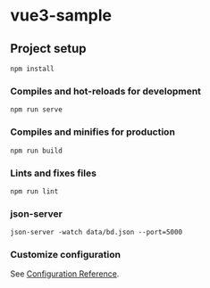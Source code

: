 # vue3-sample

## Project setup

```
npm install
```

### Compiles and hot-reloads for development

```
npm run serve
```

### Compiles and minifies for production

```
npm run build
```

### Lints and fixes files

```
npm run lint
```

### json-server

```
json-server -watch data/bd.json --port=5000
```

### Customize configuration

See [Configuration Reference](https://cli.vuejs.org/config/).
